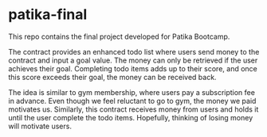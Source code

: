 # patika-final
This repo contains the final project developed for Patika Bootcamp.

The contract provides an enhanced todo list where users send money to the contract and input a goal value. The money can only be retrieved if the user achieves their goal. Completing todo items adds up to their score, and once this score exceeds their goal, the money can be received back.

The idea is similar to gym membership, where users pay a subscription fee in advance. Even though we feel reluctant to go to gym, the money we paid motivates us. Similarly, this contract receives money from users and holds it until the user complete the todo items. Hopefully, thinking of losing money will motivate users.
